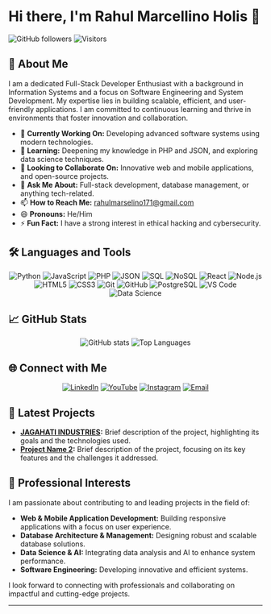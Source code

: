 # Hi there, I'm Rahul Marcellino Holis 👋

![GitHub followers](https://img.shields.io/github/followers/marcelinorahul?label=Follow&style=social)
![Visitors](https://visitor-badge.glitch.me/badge?page_id=marcelinorahul.marcelinorahul)

## 🚀 About Me

I am a dedicated Full-Stack Developer Enthusiast with a background in Information Systems and a focus on Software Engineering and System Development. My expertise lies in building scalable, efficient, and user-friendly applications. I am committed to continuous learning and thrive in environments that foster innovation and collaboration.

- 🔭 **Currently Working On:** Developing advanced software systems using modern technologies.
- 🌱 **Learning:** Deepening my knowledge in PHP and JSON, and exploring data science techniques.
- 👯 **Looking to Collaborate On:** Innovative web and mobile applications, and open-source projects.
- 💬 **Ask Me About:** Full-stack development, database management, or anything tech-related.
- 📫 **How to Reach Me:** [rahulmarselino171@gmail.com](mailto:rahulmarselino171@gmail.com)
- 😄 **Pronouns:** He/Him
- ⚡ **Fun Fact:** I have a strong interest in ethical hacking and cybersecurity.

## 🛠️ Languages and Tools

<p align="center">
  <img src="https://img.shields.io/badge/Python-3776AB?style=for-the-badge&logo=python&logoColor=white" alt="Python" />
  <img src="https://img.shields.io/badge/JavaScript-F7DF1E?style=for-the-badge&logo=javascript&logoColor=black" alt="JavaScript" />
  <img src="https://img.shields.io/badge/PHP-777BB4?style=for-the-badge&logo=php&logoColor=white" alt="PHP" />
  <img src="https://img.shields.io/badge/JSON-000000?style=for-the-badge&logo=json&logoColor=white" alt="JSON" />
  <img src="https://img.shields.io/badge/SQL-4479A1?style=for-the-badge&logo=mysql&logoColor=white" alt="SQL" />
  <img src="https://img.shields.io/badge/NoSQL-4DB33D?style=for-the-badge&logo=mongodb&logoColor=white" alt="NoSQL" />
  <img src="https://img.shields.io/badge/React-61DAFB?style=for-the-badge&logo=react&logoColor=black" alt="React" />
  <img src="https://img.shields.io/badge/Node.js-339933?style=for-the-badge&logo=node.js&logoColor=white" alt="Node.js" />
  <img src="https://img.shields.io/badge/HTML5-E34F26?style=for-the-badge&logo=html5&logoColor=white" alt="HTML5" />
  <img src="https://img.shields.io/badge/CSS3-1572B6?style=for-the-badge&logo=css3&logoColor=white" alt="CSS3" />
  <img src="https://img.shields.io/badge/Git-F05032?style=for-the-badge&logo=git&logoColor=white" alt="Git" />
  <img src="https://img.shields.io/badge/GitHub-181717?style=for-the-badge&logo=github&logoColor=white" alt="GitHub" />
  <img src="https://img.shields.io/badge/PostgreSQL-336791?style=for-the-badge&logo=postgresql&logoColor=white" alt="PostgreSQL" />
  <img src="https://img.shields.io/badge/VS%20Code-007ACC?style=for-the-badge&logo=visual-studio-code&logoColor=white" alt="VS Code" />
  <img src="https://img.shields.io/badge/Data%20Science-3776AB?style=for-the-badge&logo=jupyter&logoColor=white" alt="Data Science" />
</p>

## 📈 GitHub Stats

<p align="center">
  <img src="https://github-readme-stats.vercel.app/api?username=marcelinorahul&show_icons=true&theme=graywhite&count_private=true" alt="GitHub stats" />
  <img src="https://github-readme-stats.vercel.app/api/top-langs/?username=marcelinorahul&layout=compact&theme=graywhite" alt="Top Languages" />
</p>

## 🌐 Connect with Me

<p align="center">
  <a href="https://www.linkedin.com/in/rahul-marcellinno-567719222/" target="_blank"><img src="https://img.shields.io/badge/LinkedIn-0077B5?style=for-the-badge&logo=linkedin&logoColor=white" alt="LinkedIn" /></a>
  <a href="https://www.youtube.com/c/RahulMarcellino" target="_blank"><img src="https://img.shields.io/badge/YouTube-FF0000?style=for-the-badge&logo=youtube&logoColor=white" alt="YouTube" /></a>
  <a href="https://www.instagram.com/rahuulmrsl" target="_blank"><img src="https://img.shields.io/badge/Instagram-E4405F?style=for-the-badge&logo=instagram&logoColor=white" alt="Instagram" /></a>
  <a href="mailto:rahulmarselino171@gmail.com" target="_blank"><img src="https://img.shields.io/badge/Email-D14836?style=for-the-badge&logo=gmail&logoColor=white" alt="Email" /></a>
</p>

## 📝 Latest Projects

- **[JAGAHATI INDUSTRIES](https://github.com/marcelinorahul/project1):** Brief description of the project, highlighting its goals and the technologies used.
- **[Project Name 2](https://github.com/marcelinorahul/project2):** Brief description of the project, focusing on its key features and the challenges it addressed.

## 💼 Professional Interests

I am passionate about contributing to and leading projects in the field of:
- **Web & Mobile Application Development:** Building responsive applications with a focus on user experience.
- **Database Architecture & Management:** Designing robust and scalable database solutions.
- **Data Science & AI:** Integrating data analysis and AI to enhance system performance.
- **Software Engineering:** Developing innovative and efficient systems.

I look forward to connecting with professionals and collaborating on impactful and cutting-edge projects.

---
